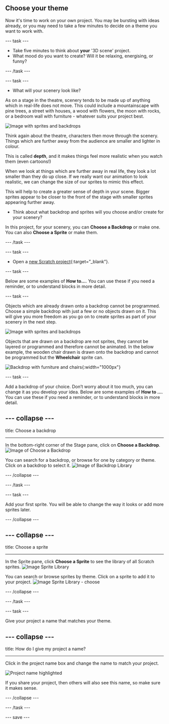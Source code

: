 ## Choose your theme

Now it's time to work on your own project. You may be bursting with ideas already, or you may need to take a few minutes to decide on a theme you want to work with. 

--- task ---

+ Take five minutes to think about **your** '3D scene' project. 
+ What mood do you want to create? Will it be relaxing, energising, or funny?

--- /task ---

--- task ---

+ What will your scenery look like? 

As on a stage in the theatre, scenery tends to be made up of anything which in real-life does not move. This could include a mountainscape with pine trees, a street with houses, a wood with flowers, the moon with rocks, or a bedroom wall with furniture - whatever suits your project best.

![Image with sprites and backdrops](images/sprite-backdrop.png)

Think again about the theatre, characters then move through the scenery. Things which are further away from the audience are smaller and lighter in colour. 

This is called **depth**, and it makes things feel more realistic when you watch them (even cartoons!)

When we look at things which are further away in real life, they look a lot smaller than they do up close. If we really want our animation to look realistic, we can change the size of our sprites to mimic this effect.

This will help to create a greater sense of depth in your scene. Bigger sprites appear to be closer to the front of the stage with smaller sprites appearing further away.

+ Think about what backdrop and sprites will you choose and/or create for your scenery?

In this project, for your scenery, you can **Choose a Backdrop** or make one. You can also **Choose a Sprite** or make them. 

--- /task ---

--- task ---

+ Open a [new Scratch project](https://scratch.mit.edu/projects/editor){:target=”_blank”}.

--- task ---

Below are some examples of **How to…**. You can use these if you need a reminder, or to understand blocks in more detail.

--- task ---

Objects which are already drawn onto a backdrop cannot be programmed. Choose a simple backdrop with just a few or no objects drawn on it. This will give you more freedom as you go on to create sprites as part of your scenery in the next step.

![Image with sprites and backdrops](images/challenge2-layers.gif)

Objects that are drawn on a backdrop are not sprites, they cannot be layered or programmed and therefore cannot be animated. In the below example, the wooden chair drawn is drawn onto the backdrop and cannot be programmed but the **Wheelchair** sprite can.  

![Backdrop with furniture and chairs](images/challenge2-backdrop-bedroom.png){:width="1000px"}




--- task ---

Add a backdrop of your choice. Don’t worry about it too much, you can change it as you develop your idea. Below are some examples of **How to …**. You can use these if you need a reminder, or to understand blocks in more detail.

--- collapse ---
---

title: Choose a backdrop

---

In the bottom-right corner of the Stage pane, click on **Choose a Backdrop**.
![Image of Choose a Backdrop](images/stage-choose.png)

You can search for a backdrop, or browse for one by category or theme. Click on a backdrop to select it.
![Image of Backdrop Library](images/backdrop.png)

--- /collapse ---

--- /task ---

--- task ---

Add your first sprite. You will be able to change the way it looks or add more sprites later.

--- /collapse ---

--- collapse ---
---

title: Choose a sprite

---

In the Sprite pane, click **Choose a Sprite** to see the library of all Scratch sprites.
![Image Sprite Library](images/sprite-library.png)

You can search or browse sprites by theme. Click on a sprite to add it to your project.
![Image Sprite Library - choose](images/sprite-choose.png)

--- /collapse ---

--- /task ---


--- task ---

Give your project a name that matches your theme. 

--- collapse ---
---

title: How do I give my project a name?

---

Click in the project name box and change the name to match your project. 

![Project name highlighted](images/change-project-name.png)

If you share your project, then others will also see this name, so make sure it makes sense. 

--- /collapse --- 

--- /task ---

--- save ---

